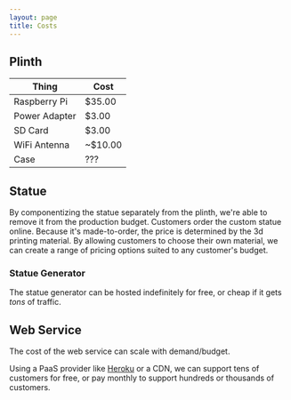 ```yaml
---
layout: page
title: Costs
---
```


## Plinth

Thing  |  Cost
-------|------
Raspberry Pi  |  $35.00
Power Adapter  |  $3.00
SD Card  |  $3.00
WiFi Antenna  |  ~$10.00
Case  |  ???

## Statue

By componentizing the statue separately from the plinth, we're able to remove it from the production budget. Customers order the custom statue online. Because it's made-to-order, the price is determined by the 3d printing material. By allowing customers to choose their own material, we can create a range of pricing options suited to any customer's budget.

### Statue Generator

The statue generator can be hosted indefinitely for free, or cheap if it gets *tons* of traffic.

## Web Service

The cost of the web service can scale with demand/budget.

Using a PaaS provider like [Heroku](http://heroku.com) or a CDN, we can support tens of customers for free, or pay monthly to support hundreds or thousands of customers.
